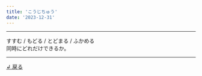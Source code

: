 ```yaml
---
title: 'こうじちゅう'
date: '2023-12-31'
---
```

***
すすむ / もどる / とどまる / ふかめる  
同時にどれだけできるか。
***
[ ↲ 戻る ](/posts/2)
